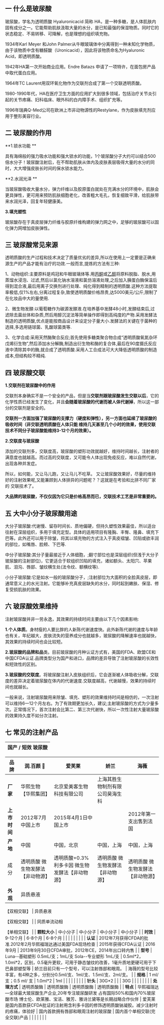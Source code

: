 ## 一  什么是玻尿酸

玻尿酸，学名为透明质酸 Hyaluronicacid 简称 HA，是一种多糖，是人体肌肤内固有成分之一。它能帮助肌肤汲取大量的水分，是已知最强的保湿物质。同时它的状态稳定、不易转移、可降解，也是理想的组织填充物。

1934年Karl Meyer 和John Palmer从牛眼玻璃体中分离得到一种未知化学物质，由于该物质中含有糖醛酸（Uronicacid），因此将该物质命名为Hyaluronic Acid，即透明质酸。

1942年HA第一次开始商业应用。Endre Batazs 申请了一项特许，在面包房产品中取代蛋白应用。

1964年TC Laurent用双环氧化物作为交联剂合成了第一个交联透明质酸。

1980-1990年代，HA在医疗卫生方面的应用扩大到很多领域，包括治疗关节炎引起的关节疼痛、妇科临床、眼外科的白内障手术、组织扩充等。

1996年瑞典Q-Med公司在欧洲上市非动物源性的Restylane，作为皮肤填充剂应用于整形美容行业。

## 二 玻尿酸的作用

**1.锁水功能 **

具有海绵般的强力吸水功能和强大锁水的功能，1个玻尿酸分子大约可以结合500倍水分子！玻尿酸注射后，在不帮助肌肤从体内及皮肤表层吸得大量的水分的同时，大大增强皮肤长时间的保水锁水能力。

**2.水润光泽 **

当玻尿酸吸收大量水分，弹力纤维以及胶原蛋白就处在充满水分的环境中，肌肤会更具弹性，更可用来预防肌肤细胞老化，改善粗大毛孔，恢复细致平滑，给肌肤带来水润光泽，回复年轻健康美。

**3.填充塑性**

玻尿酸存在于真皮层弹力纤维与胶原纤维构建的弹力网之中，足够的玻尿酸可以固化弹力网增加皮肤弹性。

## 三 玻尿酸常见来源

透明质酸的生产过程和技术决定了质量优劣的差异,所以在使用上一定要是正确来源生产的产品才能有治疗的功效.一般而言,提炼的方法有三种:

1、动物组织:主要原料是鸡冠和牛眼玻璃体等.用[丙酮](https://baike.baidu.com/item/%E4%B8%99%E9%85%AE)或[乙醇](https://baike.baidu.com/item/%E4%B9%99%E9%86%87)将原料脱脂、脱水,用蒸馏水浸泡、过滤,然后以氯化钠水溶液和氯仿溶液处理,之后加入胰蛋白酶保温后得到混合液,最后用离子交换剂进行处理、纯化得到精制的透明质酸.这种方法提取率极低,仅1%左右,分离过程复杂,致使透明质酸价格昂贵,达5000美元\/公斤,限制了在化妆品中大的量使用.

2、微生物发酵:以葡萄糖作为碳源发酵液.在培养基中发酵48小时,发酵结束后,过滤除去菌丝体和杂质,然后用醇沉淀法等简单操作即得到高纯度的产物.采用发酵法制造的透明质酸,优点是能按商品设计来设定分子量大小.发酵法的关键在于菌种的选择,多选用链球菌、乳酸球菌类等.

3、化学合成:采用天然酶聚合反应;首先使用多糖类聚合物合成“透明质酸氧氮杂环戊烯衍生物”,然后添加水分解酶,制造出衍生物和酶的复合体,最后在90度摄氏反应液中清除其中的酶,就合成了透明质酸.采用人工合成法可大大降低透明质酸的制造成本,但结构较不精纯.

## 四 玻尿酸交联

**1.交联剂在玻尿酸中的作用**

交联剂本身确实不是一个安全的产品，但是当**交联剂跟玻尿酸发生交联以后**，它的化学性质已经发生了变化，并且**会随着玻尿酸的代谢而被人体代谢掉**，所以这一部分的交联剂是安全的。

**交联剂一方面加强了玻尿酸的支撑力（硬度和弹性），另一方面也延续了玻尿酸的吸收时间（非交联透明质酸在人体只能 维持几天甚至几个小时的效果，使用交联技术不同分子玻尿酸能维持3-12个月的效果）。**

**2.交联度与玻尿酸**

添加的交联剂多，交联度高，玻尿酸的塑形功效就越好，维持时间越长，注射者的满意度也就越高。而过高的交联度，又可能令人体出现免疫反应，难以自然代谢，出现各种并发症。

所以，如何能，又让马儿跑，又让马儿不吃草。 又让玻尿酸效果好，尽量的维持好的注射效果呢,又能兼顾到人体排异的问题呢？？这就是在考验和比拼不同厂家的 交联技术了。

**大品牌的玻尿酸，不仅仅因为它只是价格高昂而已，交联技术工艺是非常重要的。**

## 五 大中小分子玻尿酸用途

大分子玻尿酸:代谢慢、留存时间长、质地偏硬，但持久塑性效果最佳，所以适台往射在深层组织，多用于填充定型。具体的适用项目有隆胸、丰臀、隆鼻、填充下巴等。此外还可以用于除皱，将其以填充物的方式注入于真皮褶皱、凹陷或欲丰润的部位，如嘴唇、脸颊、下巴等.

中分子玻尿酸:其分子量最接近于人体细胞，;翻寸部位也是深层组织\(但浅于大分子玻尿酸的注射部位\)，它更适合于软组织凹陷的填充，诸如额头、太阳穴、苹果肌、泪沟、唇部、皱纹横生处\(法令纹、额横纹等\).

小分子玻尿酸:它是如水一般的玻尿酸分子，;注射部位为大面积的全脸真皮层，即通常意义上的水光注射。它能够补充真皮层缺失的水分，同时起到嫩肤、保湿、修复受损肌肤的效果。

## 六  玻尿酸效果维持

注射玻尿酸并非一劳永逸，其效果的持续时间主要由以下几个因素影响:

**1.个人体质**。身材瘦的人要比胖的人新陈代谢速度快。此外新陈代谢的速度与年龄也有关，年纪越大，皮肤流失的营养成分也就越多，玻尿酸的降解速率也就越快，其效果的持续时间也会比较短。

**2.玻尿酸的品牌和品**类。目前玻尿酸的月种认证方式有，美国的FDA、欧盟CE和中国CFDA认证.品牌类型分为国产和进口，品牌的差异导致了注射玻尿酸的长效性和短效性的区别。

**3.玻尿酸的交联度**。将玻尿酸注射入皮肤组织后，它会逐渐被人体吸收分解，交联度的差异决定着玻尿酸在体内的代谢速度.交联度越高，代谢越慢，效果的持续时间也就越长。

一般来说，注射玻尿酸用来除皱、填充、塑形的效果维持时间是相仿的，一次注射可以维持6一12个月左右。为了有效期更加长久，建议;主射玻尿酸的方式为少量多次。正常情况下，首次注射会比第二、第三次代谢快，所以一次性注射大量玻尿酸的效果持久度不如分次注射。

## 七 常见的注射产品

| 国产 \/ 短效 玻尿酸 |
| --- |

| 品牌 | **润.百颜**  | **爱芙莱** | **娇兰** | **海薇** |
| --- | --- | --- | --- | --- |
| **厂家** | 华熙生物【华熙集团】 | 北京爱美客生物科技有限公司 | 上海其胜生物制剂有限公司昊海生科 |  |
| **上市时间** | 2012年7月中国上市 | 2015年4月1日中国上市 |  | 2012年第一支出售到法国 |
| **产地** | 中国 | 中国，北京 | 中国，上海 | 中国，上海 |
| 成分 | 透明质酸 微生物发酵法【非动物源】 | 透明质酸+0.3%利多卡因 微生物发酵法【非动物源】 | 透明质酸 微生物发酵法【非动物源】 | 透明质酸 微生物发酵法【非动物源】 |
|  |  |  |  |  |
| **外观** | 异质悬液

 【双相交联】 | 异质悬液

 【双相交联】 |  | 同质单流动相

 【单相交联】 |
| **颗粒大小** | 中小分子 | 中小分子 | 中小分子 | 中小分子 |
| **时效** | 9-12个月 | 6-8个月 | 6-8个月 |  |
|  |  |  |  |  |
| **认证** | 2012年7月获得CFDA的批准.2012年2月华熙福瑞达通过美国FDA现场检查 | 2015年获得CFDA认证 | 2016年9月 | 2013年9月30日CFDA审批，2012年CE，2014年出口转内售 |
| **型号** | Luna--基础塑形
0.5mL\/支；1mL\/支
Sola--专业塑形 
1mL\/支 | 0.5ml\*2，1.0ml\*2，区别，0.5毫升更软，可用于静态皱纹的改善，1毫升质地更硬可用于下巴鼻部塑型等 | 娇兰目前只有一个型号，可以注射唇部和眼周。 | 海薇的型号比较丰富，有4种之多，分别分0.5ml\/支、1ml\/支、1.5ml\/支、2ml\/支。 |
| **规格** | 1 ml\/ 支；0.5 ml\/ 支 | 1.0ml\*2 | 1ml |  |
|  |  |  |  |  |
| **针头** | 30G\*2 |  |  | 30G |
|  |  |  |  |  |
| **处理方式** | 透明质酸酶 | 透明质酸酶 | 透明质酸酶 | 透明质酸酶 |
| **特点** | 华熙福瑞达—全球最大玻尿酸生产企业,20年专注玻尿酸研发 占有国际50%和国内70%玻尿酸市场 博士伦、欧莱雅、宝洁、雅芳、雅诗兰黛等是长期战略合作伙伴 | 爱芙莱是国内首款获CFDA批证的注射用含利多卡因的修饰透明质酸钠凝胶。减少注射时的疼痛，体验好 | 国内首款拥有唇部和眼周注射的玻尿酸 | 国内首个单相交联\(完全交联\)产品 |
|  |  |  |  |  |



